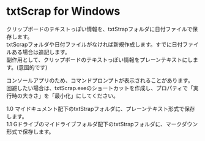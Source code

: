 # txtScrap for Windows

クリップボードのテキストっぽい情報を、txtStrapフォルダに日付ファイルで保存します。<BR>
txtScrapフォルダや日付ファイルがなければ新規作成します。すでに日付ファイルある場合は追記します。<BR>
副作用として、クリップボードのテキストっぽい情報をプレーンテキストにします。(意図的です)

コンソールアプリのため、コマンドプロンプトが表示されることがあります。<BR>
回避したい場合は、txtScrap.exeのショートカットを作成し、プロパティで「実行時の大きさ」を「最小化」にしてください。

1.0 マイドキュメント配下のtxtStrapフォルダに、プレーンテキスト形式で保存します。<BR>
1.1 Gドライブのマイドライブフォルダ配下のtxtStrapフォルダに、マークダウン形式で保存します。
